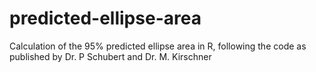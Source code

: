 # predicted-ellipse-area
Calculation of the 95% predicted ellipse area in R, following the code as published by Dr. P Schubert and Dr. M. Kirschner
